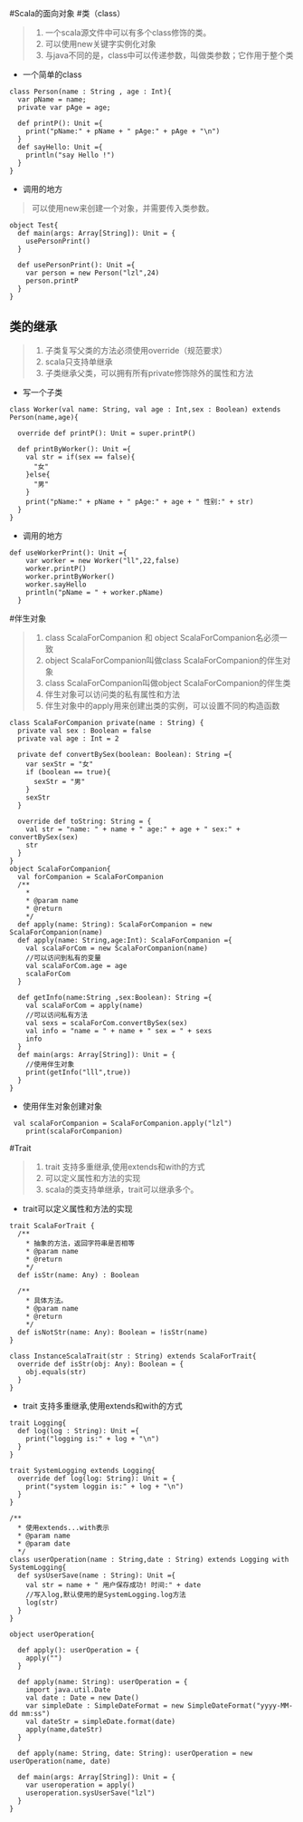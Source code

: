 #Scala的面向对象
#类（class）
> 1. 一个scala源文件中可以有多个class修饰的类。
> 2. 可以使用new关键字实例化对象
> 3. 与java不同的是，class中可以传递参数，叫做类参数；它作用于整个类

* 一个简单的class

```
class Person(name : String , age : Int){
  var pName = name;
  private var pAge = age;

  def printP(): Unit ={
    print("pName:" + pName + " pAge:" + pAge + "\n")
  }
  def sayHello: Unit ={
    println("say Hello !")
  }
}
```
* 调用的地方

> 可以使用new来创建一个对象，并需要传入类参数。

```
object Test{
  def main(args: Array[String]): Unit = {
    usePersonPrint()
  }

  def usePersonPrint(): Unit ={
    var person = new Person("lzl",24)
    person.printP
  }
}
```
## 类的继承
> 1. 子类复写父类的方法必须使用override（规范要求）
> 2. scala只支持单继承
> 3. 子类继承父类，可以拥有所有private修饰除外的属性和方法

* 写一个子类

```
class Worker(val name: String, val age : Int,sex : Boolean) extends Person(name,age){

  override def printP(): Unit = super.printP()

  def printByWorker(): Unit ={
    val str = if(sex == false){
      "女"
    }else{
      "男"
    }
    print("pName:" + pName + " pAge:" + age + " 性别:" + str)
  }
}
```
* 调用的地方

```
def useWorkerPrint(): Unit ={
    var worker = new Worker("ll",22,false)
    worker.printP()
    worker.printByWorker()
    worker.sayHello
    println("pName = " + worker.pName)
  }
```
#伴生对象
> 1. class ScalaForCompanion 和 object ScalaForCompanion名必须一致
> 2. object ScalaForCompanion叫做class ScalaForCompanion的伴生对象
> 3. class ScalaForCompanion叫做object ScalaForCompanion的伴生类
> 4. 伴生对象可以访问类的私有属性和方法
> 5. 伴生对象中的apply用来创建出类的实例，可以设置不同的构造函数

```
class ScalaForCompanion private(name : String) {
  private val sex : Boolean = false
  private val age : Int = 2

  private def convertBySex(boolean: Boolean): String ={
    var sexStr = "女"
    if (boolean == true){
      sexStr = "男"
    }
    sexStr
  }

  override def toString: String = {
    val str = "name: " + name + " age:" + age + " sex:" + convertBySex(sex)
    str
  }
}
object ScalaForCompanion{
  val forCompanion = ScalaForCompanion
  /**
    *
    * @param name
    * @return
    */
  def apply(name: String): ScalaForCompanion = new ScalaForCompanion(name)
  def apply(name: String,age:Int): ScalaForCompanion ={
    val scalaForCom = new ScalaForCompanion(name)
    //可以访问到私有的变量
    val scalaForCom.age = age
    scalaForCom
  }

  def getInfo(name:String ,sex:Boolean): String ={
    val scalaForCom = apply(name)
    //可以访问私有方法
    val sexs = scalaForCom.convertBySex(sex)
    val info = "name = " + name + " sex = " + sexs
    info
  }
  def main(args: Array[String]): Unit = {
    //使用伴生对象
    print(getInfo("lll",true))
  }
}
```
* 使用伴生对象创建对象

```
 val scalaForCompanion = ScalaForCompanion.apply("lzl")
    print(scalaForCompanion)
```
#Trait
> 1. trait 支持多重继承,使用extends和with的方式
> 2. 可以定义属性和方法的实现
> 3. scala的类支持单继承，trait可以继承多个。

* trait可以定义属性和方法的实现

```
trait ScalaForTrait {
  /**
    * 抽象的方法，返回字符串是否相等
    * @param name
    * @return
    */
  def isStr(name: Any) : Boolean

  /**
    * 具体方法。
    * @param name
    * @return
    */
  def isNotStr(name: Any): Boolean = !isStr(name)
}

class InstanceScalaTrait(str : String) extends ScalaForTrait{
  override def isStr(obj: Any): Boolean = {
    obj.equals(str)
  }
}
```
* trait 支持多重继承,使用extends和with的方式

```
trait Logging{
  def log(log : String): Unit ={
    print("logging is:" + log + "\n")
  }
}

trait SystemLogging extends Logging{
  override def log(log: String): Unit = {
    print("system loggin is:" + log + "\n")
  }
}

/**
  * 使用extends...with表示
  * @param name
  * @param date
  */
class userOperation(name : String,date : String) extends Logging with SystemLogging{
  def sysUserSave(name : String): Unit ={
    val str = name + " 用户保存成功! 时间:" + date
    //写入log,默认使用的是SystemLogging.log方法
    log(str)
  }
}

object userOperation{

  def apply(): userOperation = {
    apply("")
  }

  def apply(name: String): userOperation = {
    import java.util.Date
    val date : Date = new Date()
    var simpleDate : SimpleDateFormat = new SimpleDateFormat("yyyy-MM-dd mm:ss")
    val dateStr = simpleDate.format(date)
    apply(name,dateStr)
  }

  def apply(name: String, date: String): userOperation = new userOperation(name, date)

  def main(args: Array[String]): Unit = {
    var useroperation = apply()
    useroperation.sysUserSave("lzl")
  }
}
```
